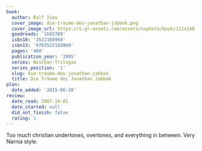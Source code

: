 ```yaml
---
book:
  author: Ralf Isau
  cover_image: die-traume-des-jonathan-jabbok.png
  cover_image_url: https://s.gr-assets.com/assets/nophoto/book/111x148-bcc042a9c91a29c1d680899eff700a03.png
  goodreads: '1692789'
  isbn10: '3522168968'
  isbn13: '9783522168960'
  pages: '460'
  publication_year: '1995'
  series: Neschan-Trilogie
  series_position: '1'
  slug: die-traume-des-jonathan-jabbok
  title: Die Träume des Jonathan Jabbok
plan:
  date_added: '2015-06-28'
review:
  date_read: 2007-10-01
  date_started: null
  did_not_finish: false
  rating: 1
---
```


Too much christian undertones, overtones, and everything in between. Very Narnia style.
